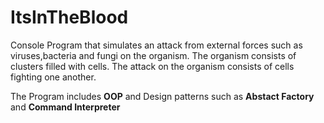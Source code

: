 # ItsInTheBlood
<p>
Console Program that simulates an attack from external forces such as viruses,bacteria and fungi on the organism.
The organism consists of clusters filled with cells.
The attack on the organism consists of cells fighting one another.
</p>
<p>
The Program includes <b>OOP</b> and Design patterns such as 
<b>Abstact Factory</b> and <b>Command Interpreter</b>
</p>